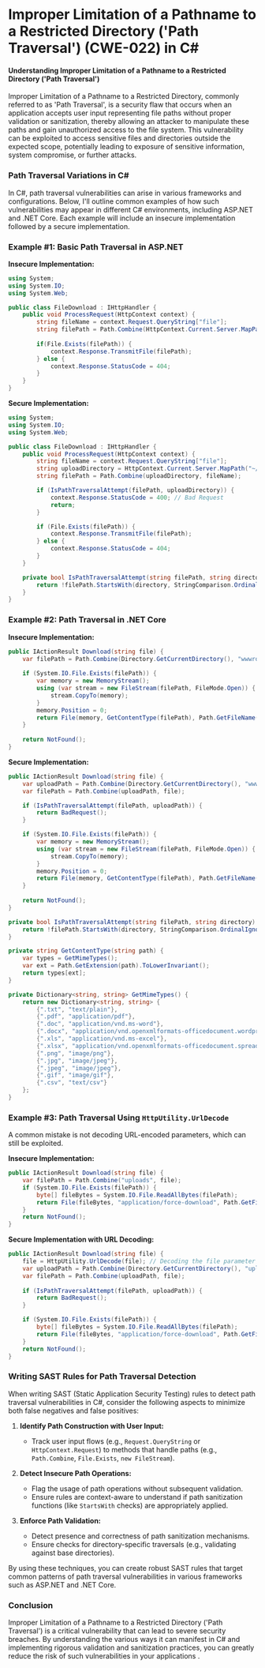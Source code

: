 # Improper Limitation of a Pathname to a Restricted Directory ('Path Traversal') (CWE-022) in C#

#### Understanding Improper Limitation of a Pathname to a Restricted Directory ('Path Traversal')

Improper Limitation of a Pathname to a Restricted Directory, commonly referred to as 'Path Traversal', is a security flaw that occurs when an application accepts user input representing file paths without proper validation or sanitization, thereby allowing an attacker to manipulate these paths and gain unauthorized access to the file system. This vulnerability can be exploited to access sensitive files and directories outside the expected scope, potentially leading to exposure of sensitive information, system compromise, or further attacks.

### Path Traversal Variations in C#

In C#, path traversal vulnerabilities can arise in various frameworks and configurations. Below, I'll outline common examples of how such vulnerabilities may appear in different C# environments, including ASP.NET and .NET Core. Each example will include an insecure implementation followed by a secure implementation.

### Example #1: Basic Path Traversal in ASP.NET

**Insecure Implementation:**
```csharp
using System;
using System.IO;
using System.Web;

public class FileDownload : IHttpHandler {
    public void ProcessRequest(HttpContext context) {
        string fileName = context.Request.QueryString["file"];
        string filePath = Path.Combine(HttpContext.Current.Server.MapPath("~/uploads"), fileName);
        
        if(File.Exists(filePath)) {
            context.Response.TransmitFile(filePath);
        } else {
            context.Response.StatusCode = 404;
        }
    }
}
```

**Secure Implementation:**
```csharp
using System;
using System.IO;
using System.Web;

public class FileDownload : IHttpHandler {
    public void ProcessRequest(HttpContext context) {
        string fileName = context.Request.QueryString["file"];
        string uploadDirectory = HttpContext.Current.Server.MapPath("~/uploads");
        string filePath = Path.Combine(uploadDirectory, fileName);

        if (IsPathTraversalAttempt(filePath, uploadDirectory)) {
            context.Response.StatusCode = 400; // Bad Request
            return;
        }

        if (File.Exists(filePath)) {
            context.Response.TransmitFile(filePath);
        } else {
            context.Response.StatusCode = 404;
        }
    }

    private bool IsPathTraversalAttempt(string filePath, string directory) {
        return !filePath.StartsWith(directory, StringComparison.OrdinalIgnoreCase);
    }
}
```

### Example #2: Path Traversal in .NET Core

**Insecure Implementation:**
```csharp
public IActionResult Download(string file) {
    var filePath = Path.Combine(Directory.GetCurrentDirectory(), "wwwroot/uploads", file);
    
    if (System.IO.File.Exists(filePath)) {
        var memory = new MemoryStream();
        using (var stream = new FileStream(filePath, FileMode.Open)) {
            stream.CopyTo(memory);
        }
        memory.Position = 0;
        return File(memory, GetContentType(filePath), Path.GetFileName(filePath));
    }
    
    return NotFound();
}
```

**Secure Implementation:**
```csharp
public IActionResult Download(string file) {
    var uploadPath = Path.Combine(Directory.GetCurrentDirectory(), "wwwroot/uploads");
    var filePath = Path.Combine(uploadPath, file);

    if (IsPathTraversalAttempt(filePath, uploadPath)) {
        return BadRequest();
    }

    if (System.IO.File.Exists(filePath)) {
        var memory = new MemoryStream();
        using (var stream = new FileStream(filePath, FileMode.Open)) {
            stream.CopyTo(memory);
        }
        memory.Position = 0;
        return File(memory, GetContentType(filePath), Path.GetFileName(filePath));
    }
    
    return NotFound();
}

private bool IsPathTraversalAttempt(string filePath, string directory) {
    return !filePath.StartsWith(directory, StringComparison.OrdinalIgnoreCase);
}

private string GetContentType(string path) {
    var types = GetMimeTypes();
    var ext = Path.GetExtension(path).ToLowerInvariant();
    return types[ext];
}

private Dictionary<string, string> GetMimeTypes() {
    return new Dictionary<string, string> {
        {".txt", "text/plain"},
        {".pdf", "application/pdf"},
        {".doc", "application/vnd.ms-word"},
        {".docx", "application/vnd.openxmlformats-officedocument.wordprocessingml.document"},
        {".xls", "application/vnd.ms-excel"},
        {".xlsx", "application/vnd.openxmlformats-officedocument.spreadsheetml.sheet"},
        {".png", "image/png"},
        {".jpg", "image/jpeg"},
        {".jpeg", "image/jpeg"},
        {".gif", "image/gif"},
        {".csv", "text/csv"}
    };
}
```

### Example #3: Path Traversal Using `HttpUtility.UrlDecode`

A common mistake is not decoding URL-encoded parameters, which can still be exploited.

**Insecure Implementation:**
```csharp
public IActionResult Download(string file) {
    var filePath = Path.Combine("uploads", file);
    if (System.IO.File.Exists(filePath)) {
        byte[] fileBytes = System.IO.File.ReadAllBytes(filePath);
        return File(fileBytes, "application/force-download", Path.GetFileName(filePath));
    }
    return NotFound();
}
```

**Secure Implementation with URL Decoding:**
```csharp
public IActionResult Download(string file) {
    file = HttpUtility.UrlDecode(file); // Decoding the file parameter
    var uploadPath = Path.Combine(Directory.GetCurrentDirectory(), "uploads");
    var filePath = Path.Combine(uploadPath, file);
    
    if (IsPathTraversalAttempt(filePath, uploadPath)) {
        return BadRequest();
    }

    if (System.IO.File.Exists(filePath)) {
        byte[] fileBytes = System.IO.File.ReadAllBytes(filePath);
        return File(fileBytes, "application/force-download", Path.GetFileName(filePath));
    }
    return NotFound();
}
```

### Writing SAST Rules for Path Traversal Detection

When writing SAST (Static Application Security Testing) rules to detect path traversal vulnerabilities in C#, consider the following aspects to minimize both false negatives and false positives:

1. **Identify Path Construction with User Input:**
   - Track user input flows (e.g., `Request.QueryString` or `HttpContext.Request`) to methods that handle paths (e.g., `Path.Combine`, `File.Exists`, `new FileStream`).

2. **Detect Insecure Path Operations:**
   - Flag the usage of path operations without subsequent validation.
   - Ensure rules are context-aware to understand if path sanitization functions (like `StartsWith` checks) are appropriately applied.

3. **Enforce Path Validation:**
   - Detect presence and correctness of path sanitization mechanisms.
   - Ensure checks for directory-specific traversals (e.g., validating against base directories).

By using these techniques, you can create robust SAST rules that target common patterns of path traversal vulnerabilities in various frameworks such as ASP.NET and .NET Core. 

### Conclusion

Improper Limitation of a Pathname to a Restricted Directory ('Path Traversal') is a critical vulnerability that can lead to severe security breaches. By understanding the various ways it can manifest in C# and implementing rigorous validation and sanitization practices, you can greatly reduce the risk of such vulnerabilities in your applications  .